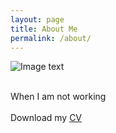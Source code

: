 ```yaml
---
layout: page
title: About Me
permalink: /about/
---
```

![Image text](https://raw.githubusercontent.com/wangjiayi0131/wangjiayi0131.github.io/master/aboutme.jpg)


<br>
When I am not working
<br>
<br>
Download my <a href="https://github.com/wangjiayi0131/wangjiayi0131.github.io/raw/master/CV.pdf">CV</a><br>
<br>


